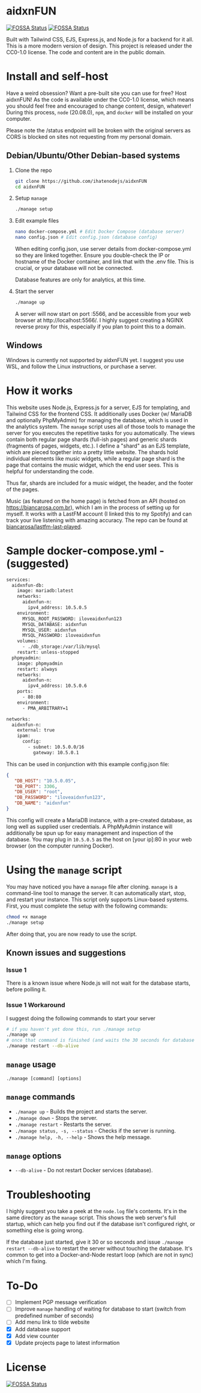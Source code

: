 # aidxnFUN
[![FOSSA Status](https://app.fossa.com/api/projects/git%2Bgithub.com%2Fihatenodejs%2FaidxnFUN.svg?type=shield&issueType=license)](https://app.fossa.com/projects/git%2Bgithub.com%2Fihatenodejs%2FaidxnFUN?ref=badge_shield&issueType=license)
[![FOSSA Status](https://app.fossa.com/api/projects/git%2Bgithub.com%2Fihatenodejs%2FaidxnFUN.svg?type=shield&issueType=security)](https://app.fossa.com/projects/git%2Bgithub.com%2Fihatenodejs%2FaidxnFUN?ref=badge_shield&issueType=security)

Built with Tailwind CSS, EJS, Express.js, and Node.js for a backend for it all.
This is a more modern version of design.
This project is released under the CC0-1.0 license. The code and content are in the public domain.

# Install and self-host
Have a weird obsession? Want a pre-built site you can use for free? Host aidxnFUN!
As the code is available under the CC0-1.0 license, which means you should feel free and encouraged to change content, design, whatever!
During this process, `node` (20.08.0), `npm`, and `docker` will be installed on your computer.

Please note the /status endpoint will be broken with the original servers as CORS is blocked on sites not requesting from my personal domain.

## Debian/Ubuntu/Other Debian-based systems
1. Clone the repo
   ```bash
   git clone https://github.com/ihatenodejs/aidxnFUN
   cd aidxnFUN
   ```
2. Setup `manage`
   ```bash
   ./manage setup
   ```
3. Edit example files
   ```bash
   nano docker-compose.yml # Edit Docker Compose (database server)
   nano config.json # Edit config.json (database config)
   ```
   
   When editing config.json, use server details from docker-compose.yml so they are linked together. Ensure you double-check the IP or hostname of the Docker container, and link that with the .env file. This is crucial, or your database will not be connected.

   Database features are only for analytics, at this time.
4. Start the server
   ```bash
   ./manage up
   ```
   A server will now start on port :5566, and be accessible from your web browser at http://localhost:5566/. I highly suggest creating a NGINX reverse proxy for this, especially if you plan to point this to a domain.

## Windows
Windows is currently not supported by aidxnFUN yet. I suggest you use WSL, and follow the Linux instructions, or purchase a server.

# How it works
This website uses Node.js, Express.js for a server, EJS for templating, and Tailwind CSS for the frontend CSS. It additionally uses Docker (w/ MariaDB and optionally PhpMyAdmin) for managing the database, which is used in the analytics system.
The `manage` script uses all of those tools to manage the server for you executes the repetitive tasks for you automatically.
The views contain both regular page shards (full-ish pages) and generic shards (fragments of pages, widgets, etc.). I define a "shard" as an EJS template, which are pieced together into a pretty little website. The shards hold individual elements like music widgets, while a regular page shard is the page that contains the music widget, which the end user sees. This is helpful for understanding the code.

Thus far, shards are included for a music widget, the header, and the footer of the pages.

Music (as featured on the home page) is fetched from an API (hosted on https://biancarosa.com.br), which I am in the process of setting up for myself. It works with a LastFM account (I linked this to my Spotify) and can track your live listening with amazing accuracy. The repo can be found at [biancarosa/lastfm-last-played](https://github.com/biancarosa/lastfm-last-played).

# Sample docker-compose.yml - (suggested)
```dockerfile
services:
  aidxnfun-db:
    image: mariadb:latest
    networks:
      aidxnfun-n:
        ipv4_address: 10.5.0.5
    environment:
      MYSQL_ROOT_PASSWORD: iloveaidxnfun123
      MYSQL_DATABASE: aidxnfun
      MYSQL_USER: aidxnfun
      MYSQL_PASSWORD: iloveaidxnfun
    volumes:
      - ./db_storage:/var/lib/mysql
    restart: unless-stopped
  phpmyadmin:
    image: phpmyadmin
    restart: always
    networks:
      aidxnfun-n:
        ipv4_address: 10.5.0.6
    ports:
      - 80:80
    environment:
      - PMA_ARBITRARY=1

networks:
  aidxnfun-n:
    external: true
    ipam:
      config:
        - subnet: 10.5.0.0/16
          gateway: 10.5.0.1
```

This can be used in conjunction with this example config.json file:

```json
{
   "DB_HOST": "10.5.0.05",
   "DB_PORT": 3306,
   "DB_USER": "root",
   "DB_PASSWORD": "iloveaidxnfun123",
   "DB_NAME": "aidxnfun"
}
```

This config will create a MariaDB instance, with a pre-created database, as long well as supplied user credentials. A PhpMyAdmin instance will additionally be spun up for easy management and inspection of the database. You may plug in `10.5.0.5` as the host on [your ip]:80 in your web browser (on the computer running Docker).

# Using the `manage` script
You may have noticed you have a `manage` file after cloning.
`manage` is a command-line tool to manage the server. It can automatically start, stop, and restart your instance.
This script only supports Linux-based systems.
First, you must complete the setup with the following commands:
```bash
chmod +x manage
./manage setup
```
After doing that, you are now ready to use the script.

## Known issues and suggestions
### Issue 1
There is a known issue where Node.js will not wait for the database starts, before polling it.
### Issue 1 Workaround
I suggest doing the following commands to start your server
```bash
# if you haven't yet done this, run ./manage setup
./manage up
# once that command is finished (and waits the 30 seconds for database to come up)
./manage restart --db-alive
```

## `manage` usage
`./manage [command] [options]`

## `manage` commands
+ `./manage up` - Builds the project and starts the server.
+ `./manage down` - Stops the server.
+ `./manage restart` - Restarts the server.
+ `./manage status, -s, --status` - Checks if the server is running.
+ `./manage help, -h, --help` - Shows the help message.

## `manage` options
+ `--db-alive` - Do not restart Docker services (database).

# Troubleshooting
I highly suggest you take a peek at the `node.log` file's contents. It's in the same directory as the `manage` script. This shows the web server's full startup, which can help you find out if the database isn't configured right, or something else is going wrong.

If the database just started, give it 30 or so seconds and issue `./manage restart --db-alive` to restart the server without touching the database. It's common to get into a Docker-and-Node restart loop (which are not in sync) which I'm fixing.

# To-Do
- [ ] Implement PGP message verification
- [ ] Improve `manage` handling of waiting for database to start (switch from predefined number of seconds)
- [ ] Add menu link to tilde website
- [X] Add database support
- [X] Add view counter
- [X] Update projects page to latest information

# License
[![FOSSA Status](https://app.fossa.com/api/projects/git%2Bgithub.com%2Fihatenodejs%2FaidxnFUN.svg?type=large)](https://app.fossa.com/projects/git%2Bgithub.com%2Fihatenodejs%2FaidxnFUN?ref=badge_large)
